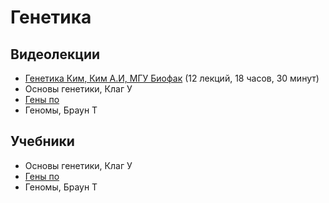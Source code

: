 # Генетика

## Видеолекции

* [Генетика Ким, Ким А.И, МГУ Биофак](https://teach-in.ru/course/genetics-kim) (12 лекций, 18 часов, 30 минут)
* Основы генетики, Клаг У
* [Гены по](https://disk.yandex.ru/i/hBKCrr6EL9-fOw)
* Геномы, Браун Т

## Учебники

* Основы генетики, Клаг У
* [Гены по](https://disk.yandex.ru/i/hBKCrr6EL9-fOw)
* Геномы, Браун Т

